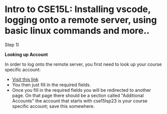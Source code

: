 # Intro to CSE15L: Installing vscode, logging onto a remote server, using basic linux commands and more..

Step 1)

**Looking up Account**

In order to log onto the remote server, you first need to look up your course specific account:

*  [Visit this link](https://sdacs.ucsd.edu/~icc/index.php)
*  You then just fill in the required fields. 
*  Once you fill in the required fields you will be redirected to another page. On that page there should be a section called "Additional Accounts" the account that starts with cse15lsp23 is your course specific account; save this somewhere.


